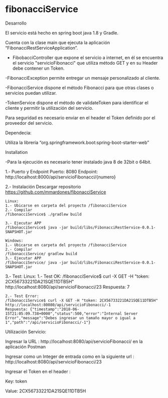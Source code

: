 # fibonacciService

Desarrollo

El servicio está hecho en spring boot  java 1.8 y Gradle.

Cuenta con la clase main que ejecuta la aplicación  “FibonacciRestServiceApplication”.

- FibobacciController que expone el servicio a internet, en él se encuentra el servicio "servicioFibonacci" que utiliza método GET y en su Header debe contener un Token.

-FibonacciException permite entregar un mensaje personalizado al cliente.

-FibonacciService dispone el método Fibonacci para que otras clases o servicios puedan utilizar.

-TokenService dispone el método de validateToken para identificar el cliente y permitir la utilización del servicio.

Para seguridad es necesario enviar en el header el Token definido por el proveedor del servicio.

Dependecia:

Utiliza la librería “org.springframework.boot:spring-boot-starter-web”

Installation

-Para la ejecución es necesario tener instalado java 8 de 32bit o 64bit.

1.- Puerto y Endpoint
		Puerto: 8080 
		Endpoint: http://localhost:8000/api/servicioFibonacci/{numero}

2.- Instalación
	Descargar repositorio https://github.com/mmardones/fibonacciService
	
	Linux:
	1.- Ubicarse en carpeta del proyecto /fibonacciService
	2.- Compilar
	/fibonacciService$ ./gradlew build

	3.- Ejecutar APP
	/fibonacciService$ java -jar build/libs/FibonacciRestService-0.0.1-SNAPSHOT.jar

	Windows:
	1.- Ubicarse en carpeta del proyecto /fibonacciService
	2.- Compilar
	/fibonacciService/ gradlew build
	3.- Ejecutar APP
	/fibonacciService/ java -jar build/libs/FibonacciRestService-0.0.1-SNAPSHOT.jar
	
3.- Test:
	Linux:
	1.- Test OK:
	/fibonacciService$ curl -X GET -H "token: 2CX56733221DA21SQE11DTB5H" http://localhost:8080/api/servicioFibonacci/23
	Respuesta: 7

	2.- Test Error:
	/fibonacciService$ curl -X GET -H "token: 2CX56733221DA21SQE11DTB5H" http://localhost:80080/api/servicioFibonacci/-1
	Respuesta: {"timestamp":"2018-06-15T21:05:09.738+0000","status":500,"error":"Internal Server Error","message":"Debes ingresar un tamaño mayor o igual a 1","path":"/api/servicioFibonacci/-1"}

Utilización Servicio:

Ingresar la URL : http://localhost:8080/api/servicioFibonacci/  en la aplicación Postman

Ingresar como un Integer de entrada como en la siguiente url : http://localhost:8080/api/servicioFibonacci/23

Ingresar el Token en el header :

Key: token

Value: 2CX56733221DA21SQE11DTB5H
